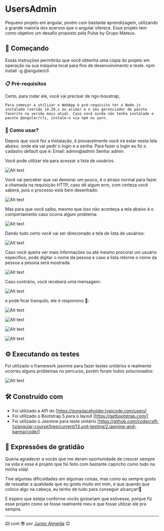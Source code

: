 # UsersAdmin

Pequeno projeto em angular, porém com bastante aprendizagem, utilizando a grande maioria dos acervos que o angular oferece. Esse projeto tem como objetivo um desafio proposto pela Pulse by Grupo Mateus.

## 🚀 Começando

Essas instruções permitirão que você obtenha uma cópia do projeto em operação na sua máquina local para fins de desenvolvimento e teste.
npm install -g @angular/cli

### 📋 Pré-requisitos

Certo, para rodar ele, você vai precisar de ngx-boostrap, 

```
Para começar a utilizar o WebApp é pré-requisito ter o Node.js instalado (versão 14.20.x ou acima) e o seu gerenciador de pacote favorito na versão mais atual. Caso você ainda não tenha instalado o pacote @angular/cli, instale-o via npm ou yarn.

```

### 🔧 Como usar?

Depois que você fez a instalação, é provavelmente você irá estar nesta tela abaixo, onde ela vai pedir o login e a senha.
Para fazer o login eu fiz o cadastro default que é:
Email: admin@admin
Senha: admin

Você pode utilizar ela para acessar a lista de usuários.

![Alt text](image.png)

Você vai perceber que vai demorar um pouco, é o atraso normal para fazer a chamada na requisição HTTP, caso dê algum erro, com certeza você saberá, pois o processo está bem desenhado:

![Alt text](image-1.png)

Mas para que você saiba, mesmo que isso não aconteça a tela abaixo é o comportamento caso ocorra algum problema:

![Alt text](image-2.png)

Dando tudo certo você vai ser direcionado a tela de lista de usuários:

![Alt text](image-3.png)

Caso você queira ver mais informações ou até mesmo procurar um usuário específico, pode digitar o nome da pessoa e caso a lista retorne o nome da pessoa a pessoa será mostrada:

![Alt text](image-4.png)

Caso contrário, você receberá uma mensagem:

![Alt text](image-5.png)

e pode ficar tranquilo, ele é responsivo 🥳:

![Alt text](image-7.png)

![Alt text](image-8.png)

![Alt text](image-9.png)

![Alt text](image-10.png)


## ⚙️ Executando os testes

Foi utilizado o framework jasmine para fazer testes unitários e realmente ocorreu alguns problemas no percurso, porém foram todos solucionados:

![Alt text](image-6.png)

## 🛠️ Construído com

* Foi utilizado a API do [https://jsonplaceholder.typicode.com/users]
* Foi utilizado o Bootstrap 5 para o layout [https://getbootstrap.com/]
* Foi utilizado o Jasmine para teste unitário [https://github.com/codecraft-tv/angular-course/tree/current/13.unit-testing/2.jasmine-and-karma/code/]

## 🎁 Expressões de gratidão


Queria agradecer a vocês que me deram oportunidade de crescer sempre na vida e esse é projeto que foi feito com bastante capricho como tudo na minha vida!

Tive algumas dificuldades em algumas coisas, mas como eu sempre gosto de ressaltar a qualidade que eu gosto muito em mim, é que quando que coloco algo na cabeça, eu tenho de tudo para conseguir alcançar!📢

E espero que esteja conforme vocês gostariam que estivesse, porque fiz esse projeto como se fosse realmente meu e que fosse utilizar ele pra sempre.


---
⌨️ com 😎 por [Junior Almeida](https://github.com/Joot4) 😊
